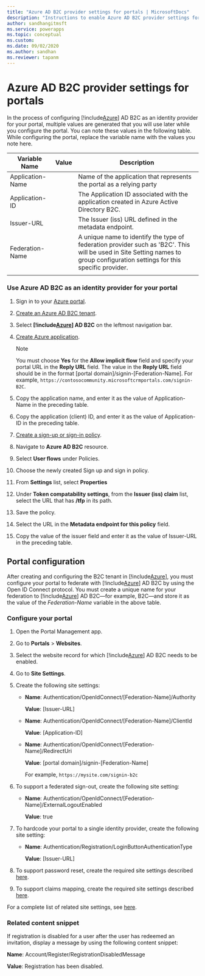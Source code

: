 ```yaml
---
title: "Azure AD B2C provider settings for portals | MicrosoftDocs"
description: "Instructions to enable Azure AD B2C provider settings for portals."
author: sandhangitmsft
ms.service: powerapps
ms.topic: conceptual
ms.custom: 
ms.date: 09/02/2020
ms.author: sandhan
ms.reviewer: tapanm
---
```


# Azure AD B2C provider settings for portals

In the process of configuring [!include[Azure](../../../includes/pn-azure-shortest.md)] AD B2C as an identity provider for your portal, multiple values are generated that you will use later while you configure the portal. You can note these values in the following table. While configuring the portal, replace the variable name with the values you note here.

| Variable Name     | Value | Description                                                           |
|-------------------|-------|-----------------------------------------------------------------------|
| Application-Name  |       | Name of the application that represents the portal as a relying party |
| Application-ID    |       | The Application ID associated with the application created in Azure Active Directory B2C.  |
| Issuer-URL |       | The Issuer (iss) URL defined in the metadata endpoint.                |
| Federation-Name   |       | A unique name to identify the type of federation provider such as 'B2C'. This will be used in Site Setting names to group configuration settings for this specific provider.                                                                      |
| | | |

### Use Azure AD B2C as an identity provider for your portal

1. Sign in to your [Azure portal](https://portal.azure.com/).
1. [Create an Azure AD B2C tenant](https://docs.microsoft.com/azure/active-directory-b2c/active-directory-b2c-get-started).
1. Select **[!include[Azure](../../../includes/pn-azure-shortest.md)] AD B2C** on the leftmost navigation bar.
1. [Create Azure application](https://docs.microsoft.com/azure/active-directory-b2c/active-directory-b2c-app-registration#register-a-web-application).

   > [!Note]
   > You must choose **Yes** for the **Allow implicit flow** field and specify your portal URL in the **Reply URL** field. The value in the **Reply URL** field should be in the format [portal domain]/signin-[Federation-Name]. For example, `https://contosocommunity.microsoftcrmportals.com/signin-B2C`.

1. Copy the application name, and enter it as the value of Application-Name in the preceding table.
1. Copy the application (client) ID, and enter it as the value of Application-ID in the preceding table.
1. [Create a sign-up or sign-in policy](https://docs.microsoft.com/azure/active-directory-b2c/active-directory-b2c-reference-policies#create-a-sign-up-or-sign-in-policy).
1. Navigate to **Azure AD B2C** resource.
1. Select **User flows** under Policies.
1. Choose the newly created Sign up and sign in policy.
1. From **Settings** list, select **Properties**
1. Under **Token compatability settings**, from the **Issuer (iss) claim** list, select the URL that has **/tfp** in its path.
1. Save the policy.
1. Select the URL in the **Metadata endpoint for this policy** field.
1. Copy the value of the issuer field and enter it as the value of Issuer-URL in the preceding table. 

## Portal configuration

After creating and configuring the B2C tenant in [!include[Azure](../../../includes/pn-azure-shortest.md)], you must configure your portal to federate with [!include[Azure](../../../includes/pn-azure-shortest.md)] AD B2C by using the Open ID Connect protocol. You must create a unique name for your federation to [!include[Azure](../../../includes/pn-azure-shortest.md)] AD B2C&mdash;for example, B2C&mdash;and store it as the value of the *Federation-Name* variable in the above table.

### Configure your portal
1. Open the Portal Management app.
2. Go to **Portals** > **Websites**.
3. Select the website record for which [!include[Azure](../../../includes/pn-azure-shortest.md)] AD B2C needs to be enabled.
4. Go to **Site Settings**.
5. Create the following site settings:
   -   **Name**: Authentication/OpenIdConnect/[Federation-Name]/Authority

       **Value**: [Issuer-URL]
   -   **Name**: Authentication/OpenIdConnect/[Federation-Name]/ClientId

       **Value**: [Application-ID]
   -   **Name**: Authentication/OpenIdConnect/[Federation-Name]/RedirectUri

       **Value**: [portal domain]/signin-[Federation-Name]

       For example, `https://mysite.com/signin-b2c` 
6. To support a federated sign-out, create the following site setting:
   - **Name**: Authentication/OpenIdConnect/[Federation-Name]/ExternalLogoutEnabled

     **Value**: true
7. To hardcode your portal to a single identity provider, create the following site setting:
   - **Name**: Authentication/Registration/LoginButtonAuthenticationType

     **Value**: [Issuer-URL]

8. To support password reset, create the required site settings described [here](#password-reset).
9. To support claims mapping, create the required site settings described [here](#claims-mapping).

For a complete list of related site settings, see [here](#related-site-settings).

### Related content snippet

If registration is disabled for a user after the user has redeemed an invitation, display a message by using the following content snippet:

**Name**: Account/Register/RegistrationDisabledMessage

**Value**: Registration has been disabled.